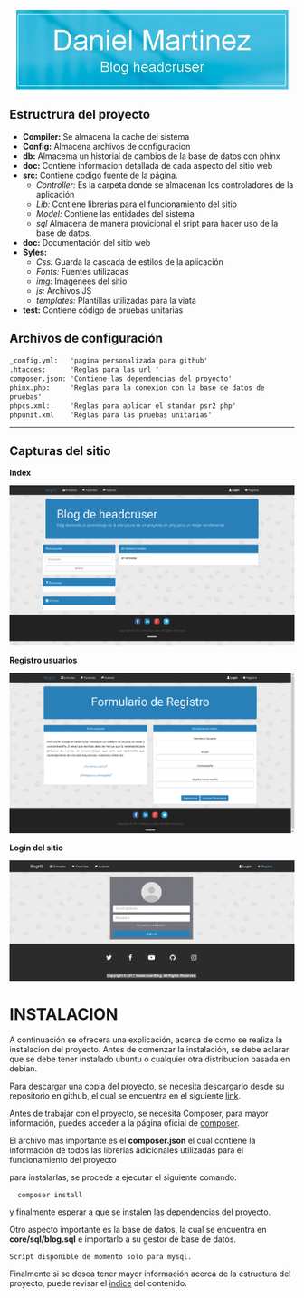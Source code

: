 <p align="center"><img src="./doc/sources/about/BlogHeadcruser.JPG">
</p>


## Estructrura del proyecto
  - **Compiler:** Se almacena la cache del sistema
  - **Config:** Almacena archivos de configuracion
  - **db:** Almacema un historial de cambios de la base de datos con phinx
  - **doc:** Contiene informacion detallada de cada aspecto del sitio web
  - **src:** Contiene codigo fuente de la página.
      *  _Controller:_ Es la carpeta donde se almacenan los controladores de la aplicación
      *  _Lib:_ Contiene librerias para el funcionamiento del sitio
      *  _Model:_ Contiene las entidades del sistema
      *  _sql_ Almacena de manera provicional el sript para hacer uso de la base de datos.
  - **doc:** Documentación del sitio web
  - **Syles:**
      *  _Css:_ Guarda la cascada de estilos de la aplicación
      *  _Fonts:_ Fuentes utilizadas
      *  _img:_ Imagenees del sitio
      *  _js:_ Archivos JS
      *  _templates:_ Plantillas utilizadas para la viata
  - **test:** Contiene código de pruebas unitarias

## Archivos de configuración
    _config.yml:   'pagina personalizada para github'
    .htacces:      'Reglas para las url '
    composer.json: 'Contiene las dependencias del proyecto'
    phinx.php:     'Reglas para la conexion con la base de datos de pruebas'
    phpcs.xml:     'Reglas para aplicar el standar psr2 php'
    phpunit.xml    'Reglas para las pruebas unitarias'
***

## Capturas del sitio
**Index**
<p align="center"><img src="./doc/sources/Maquetacion/inicio.png">
</p>

**Registro usuarios**
<p align="center"><img src="./doc/sources/Maquetacion/registro.png">
</p>

**Login del sitio**
<p align="center"><img src="./doc/sources/Maquetacion/DisignLogin.png">
</p>

# INSTALACION
A continuación se ofrecera una explicación, acerca de como se realiza la instalación del proyecto. Antes de comenzar la instalación, se debe aclarar que se debe tener instalado ubuntu o cualquier otra distribucion basada en debian.

Para descargar una copia del proyecto, se necesita descargarlo desde su repositorio en github, el cual se encuentra en el siguiente
[link](https://github.com/headcruser/blog).

Antes de trabajar con el proyecto, se necesita Composer, para mayor información, puedes acceder a la página oficial de [composer](https://getcomposer.org/).

El archivo mas importante es el **composer.json** el cual contiene la información de todos las librerias adicionales utilizadas para el funcionamiento del proyecto

para instalarlas, se procede a ejecutar el siguiente comando:
~~~
  composer install
~~~

y finalmente esperar a que se instalen las dependencias del proyecto.

Otro aspecto importante es la base de datos, la cual se encuentra en **core/sql/blog.sql** e importarlo a su gestor de base de datos.

~~~
Script disponible de momento solo para mysql.
~~~

Finalmente si se desea tener mayor información acerca de la estructura del proyecto, puede revisar el [indice](/doc/Indice.md) del contenido.